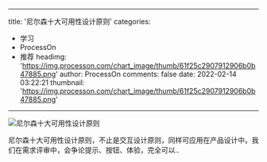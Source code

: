 
---
title: '尼尔森十大可用性设计原则'
categories: 
 - 学习
 - ProcessOn
 - 推荐
headimg: 'https://img.processon.com/chart_image/thumb/61f25c2907912906b0b47885.png'
author: ProcessOn
comments: false
date: 2022-02-14 03:22:21
thumbnail: 'https://img.processon.com/chart_image/thumb/61f25c2907912906b0b47885.png'
---

<div>   
<img class="thumb" alt="尼尔森十大可用性设计原则" src="https://img.processon.com/chart_image/thumb/61f25c2907912906b0b47885.png" referrerpolicy="no-referrer">
<p>尼尔森十大可用性设计原则，不止是交互设计原则，同样可应用在产品设计中。我们在需求评审中，会争论提示、按钮、体验，完全可以..</p>  
</div>
            